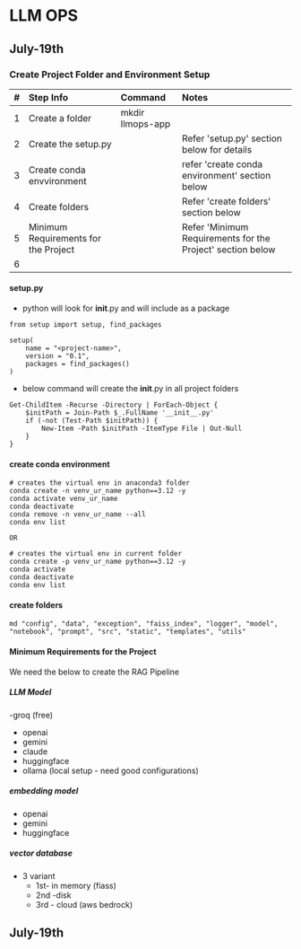 
# LLM OPS 

## July-19th

### Create Project Folder and Environment Setup

|#| Step Info | Command   | Notes   |
|:---:| :---   | :--- | :--- |
|1| Create a folder  | mkdir llmops-app |    |
|2| Create the setup.py|| Refer 'setup.py' section below for details
|3| Create conda envvironment| | refer 'create conda environment' section below
|4| Create  folders ||Refer 'create folders' section below
|5| Minimum Requirements for the Project|| Refer 'Minimum Requirements for the Project' section below
|6| 

#### setup.py
- python will look for __init__.py and will include as a package

```
from setup import setup, find_packages

setup(
    name = "<project-name>",
    version = "0.1",
    packages = find_packages()
)
```
- below command will create the __init__.py in all project folders

```
Get-ChildItem -Recurse -Directory | ForEach-Object {
    $initPath = Join-Path $_.FullName '__init__.py'
    if (-not (Test-Path $initPath)) {
        New-Item -Path $initPath -ItemType File | Out-Null
    }
}
```




#### create conda environment

```
# creates the virtual env in anaconda3 folder
conda create -n venv_ur_name python==3.12 -y
conda activate venv_ur_name
conda deactivate
conda remove -n venv_ur_name --all
conda env list

OR

# creates the virtual env in current folder
conda create -p venv_ur_name python==3.12 -y
conda activate
conda deactivate
conda env list
```

#### create folders

```
md "config", "data", "exception", "faiss_index", "logger", "model", "notebook", "prompt", "src", "static", "templates", "utils"

```

#### Minimum Requirements for the Project
We need the below to create the RAG Pipeline

##### LLM Model 
   -groq (free)
   - openai
   - gemini
   - claude
   - huggingface
   - ollama (local setup - need good configurations)
##### embedding model
   - openai
   - gemini 
   - huggingface
##### vector database
   - 3 variant 
     - 1st- in memory (fiass)
     - 2nd -disk
     - 3rd - cloud (aws bedrock)



## July-19th
